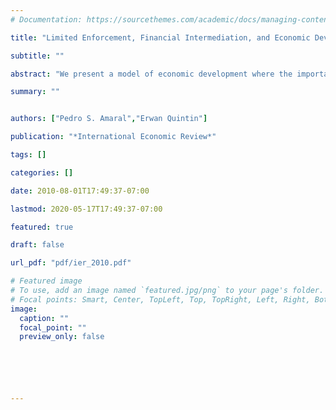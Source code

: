 ```yaml
---
# Documentation: https://sourcethemes.com/academic/docs/managing-content/

title: "Limited Enforcement, Financial Intermediation, and Economic Development: A Quantitative Assessment "

subtitle: ""

abstract: "We present a model of economic development where the importance of financial differences caused by limited enforcement can be measured. Economies where enforcement is poor direct less capital to the production sector and employ less efficient technologies. Calibrated simulations reveal that the resulting effect on output is large. Furthermore, the model correctly predicts that the average scale of production should rise with the quality of enforcement. Finally, we find that the importance of limited enforcement rises with the importance of capital in production."

summary: ""


authors: ["Pedro S. Amaral","Erwan Quintin"]

publication: "*International Economic Review*"

tags: []

categories: []

date: 2010-08-01T17:49:37-07:00

lastmod: 2020-05-17T17:49:37-07:00

featured: true

draft: false

url_pdf: "pdf/ier_2010.pdf"

# Featured image
# To use, add an image named `featured.jpg/png` to your page's folder.
# Focal points: Smart, Center, TopLeft, Top, TopRight, Left, Right, BottomLeft, Bottom, BottomRight.
image:
  caption: ""
  focal_point: ""
  preview_only: false






---
```

